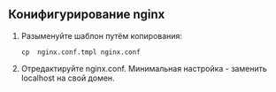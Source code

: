 ## Конифигурирование nginx

1. Разыменуйте шаблон путём копирования:

       cp  nginx.conf.tmpl nginx.conf

2. Отредактируйте nginx.conf. Минимальная настройка - заменить localhost на свой домен.